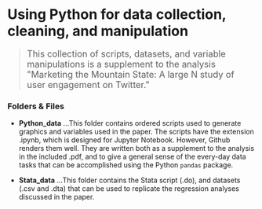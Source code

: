 # Using Python for data collection, cleaning, and manipulation


><p style='font-size: large;'>This collection of scripts, datasets, and variable manipulations is a supplement to the analysis "Marketing the Mountain State: A large N study of user engagement on Twitter."

### Folders & Files

- **Python_data**
...This folder contains ordered scripts used to generate graphics and variables used in the paper. The scripts have the extension .ipynb, which is designed for Jupyter Notebook. However, Github renders them well. They are written both as a supplement to the analysis in the included .pdf, and to give a general sense of the every-day data tasks that can be accomplished using the Python `pandas` package.

- **Stata_data**
...This folder contains the Stata script (.do), and datasets (.csv and .dta) that can be used to replicate the regression analyses discussed in the paper.

<br>
<br>




